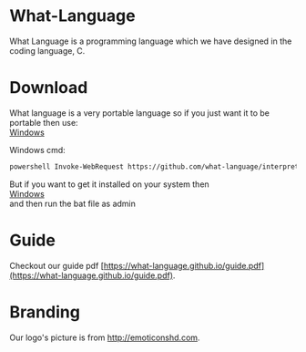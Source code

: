 # What-Language 
What Language is a programming language which we have designed in the coding language, C. 

# Download
What language is a very portable language so if you just want it to be portable then use: <br>
[Windows](https://github.com/what-language/interpreter/releases/download/4.1.0/wli.exe) <br>

Windows cmd: <br>
```sh
powershell Invoke-WebRequest https://github.com/what-language/interpreter/releases/download/4.1.0/wli.exe -OutFile ./wli.exe
```
But if you want to get it installed on your system then <br>
[Windows](https://github.com/what-language/installer/releases/download/1.0.0/what-language-installer.bat) <br>
and then run the bat file as admin



# Guide
Checkout our guide pdf  [https://what-language.github.io/guide.pdf](https://what-language.github.io/guide.pdf).

# Branding
Our logo's picture is from http://emoticonshd.com.
